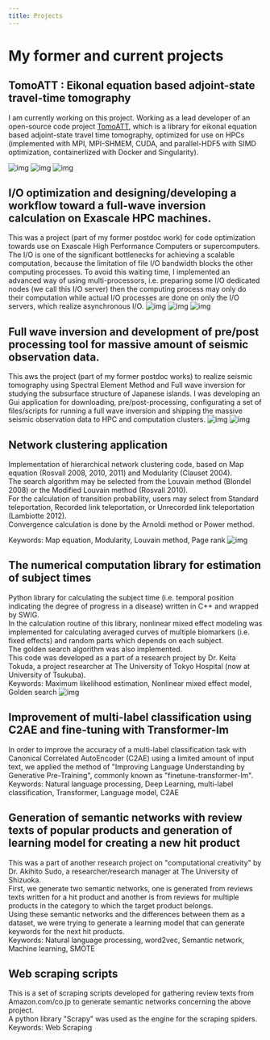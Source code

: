 ```yaml
---
title: Projects
---
```



# My former and current projects


## TomoATT : Eikonal equation based adjoint-state travel-time tomography
I am currently working on this project.
Working as a lead developer of an open-source code project [TomoATT](https://migg-ntu.github.io/TomoATT-docs/), which is a library for eikonal equation based adjoint-state travel time tomography, optimized for use on HPCs (implemented with MPI, MPI-SHMEM, CUDA, and parallel-HDF5 with SIMD optimization, containerlized with Docker and Singularity).

![img](/images/TomoATT_logo_2.png)
![img](/images/vel_anim.gif)
![img](/images/Fugaku_benchmark.png)


## I/O optimization and designing/developing a workflow toward a full-wave inversion calculation on Exascale HPC machines.
This was a project (part of my former postdoc work) for code optimization towards use on Exascale High Performance Computers or supercomputers.  
The I/O is one of the significant bottlenecks for achieving a scalable computation,
because the limitation of file I/O bandwidth blocks the other computing processes.
To avoid this waiting time, I implemented an advanced way of using multi-processors, i.e. preparing some I/O dedicated nodes (we call this I/O server) then the computing process may only do their computation while actual I/O processes are done on only the I/O servers, which realize asynchronous I/O.
![img](/images/io_server_diagram.png)
![img](/images/io_server.png)
![img](/images/time_by_proc.png)

## Full wave inversion and development of pre/post processing tool for massive amount of seismic observation data.
This aws the project (part of my former postdoc works) to realize seismic tomography using Spectral Element Method and Full wave inversion for studying the subsurface structure of Japanese islands.
I was developing an Gui application for downloading, pre/post-processing, configurating a set of files/scripts for running a full wave inversion and shipping the massive seismic observation data to HPC and computation clusters.
![img](/images/img_for_cheese.png)
![img](/images/ppff.png)

## Network clustering application
Implementation of hierarchical network clustering code, based on Map equation (Rosvall 2008, 2010, 2011) and Modularity (Clauset 2004).  
The search algorithm may be selected from the Louvain method (Blondel 2008) or the Modified Louvain method (Rosvall 2010).  
For the calculation of transition probability, users may select from Standard teleportation, Recorded link teleportation, or Unrecorded link teleportation (Lambiotte 2012).  
Convergence calculation is done by the Arnoldi method or Power method.  

Keywords: Map equation, Modularity, Louvain method, Page rank
![img](/images/clustering.png)
 
## The numerical computation library for estimation of subject times
Python library for calculating the subject time (i.e. temporal position indicating the degree of progress in a disease) written in C++ and wrapped by SWIG.  
In the calculation routine of this library, nonlinear mixed effect modeling was implemented for calculating averaged curves of multiple biomarkers (i.e. fixed effects) and random parts which depends on each subject.  
The golden search algorithm was also implemented.  
This code was developed as a part of a research project by Dr. Keita Tokuda, a project researcher at The University of Tokyo Hospital (now at University of Tsukuba).  
Keywords: Maximum likelihood estimation, Nonlinear mixed effect model, Golden search
![img](/images/sreft.png)

## Improvement of multi-label classification using C2AE and fine-tuning with Transformer-lm
In order to improve the accuracy of a multi-label classification task with Canonical Correlated AutoEncoder (C2AE) using a limited amount of input text, we applied the method of "Improving Language Understanding by Generative Pre-Training", commonly known as "finetune-transformer-lm".  
Keywords: Natural language processing, Deep Learning, multi-label classification, Transformer, Language model, C2AE

## Generation of semantic networks with review texts of popular products and generation of learning model for creating a new hit product
This was a part of another research project on "computational creativity" by Dr. Akihito Sudo, a researcher/research manager at The University of Shizuoka.  
First, we generate two semantic networks, one is generated from reviews texts written for a hit product and another is from reviews for multiple products in the category to which the target product belongs.  
Using these semantic networks and the differences between them as a dataset, we were trying to generate a learning model that can generate keywords for the next hit products.  
Keywords: Natural language processing, word2vec, Semantic network, Machine learning, SMOTE

## Web scraping scripts
This is a set of scraping scripts developed for gathering review texts from Amazon.com/co.jp to generate semantic networks concerning the above project.  
A python library "Scrapy" was used as the engine for the scraping spiders.  
Keywords: Web Scraping

